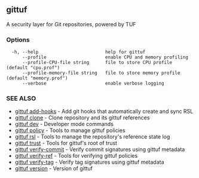 ## gittuf

A security layer for Git repositories, powered by TUF

### Options

```
  -h, --help                         help for gittuf
      --profile                      enable CPU and memory profiling
      --profile-CPU-file string      file to store CPU profile (default "cpu.prof")
      --profile-memory-file string   file to store memory profile (default "memory.prof")
      --verbose                      enable verbose logging
```

### SEE ALSO

* [gittuf add-hooks](gittuf_add-hooks.md)	 - Add git hooks that automatically create and sync RSL
* [gittuf clone](gittuf_clone.md)	 - Clone repository and its gittuf references
* [gittuf dev](gittuf_dev.md)	 - Developer mode commands
* [gittuf policy](gittuf_policy.md)	 - Tools to manage gittuf policies
* [gittuf rsl](gittuf_rsl.md)	 - Tools to manage the repository's reference state log
* [gittuf trust](gittuf_trust.md)	 - Tools for gittuf's root of trust
* [gittuf verify-commit](gittuf_verify-commit.md)	 - Verify commit signatures using gittuf metadata
* [gittuf verify-ref](gittuf_verify-ref.md)	 - Tools for verifying gittuf policies
* [gittuf verify-tag](gittuf_verify-tag.md)	 - Verify tag signatures using gittuf metadata
* [gittuf version](gittuf_version.md)	 - Version of gittuf

